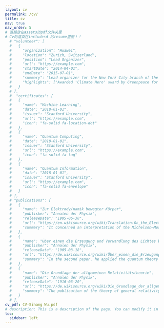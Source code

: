 ```yaml
---
layout: cv
permalink: /cv/
title: cv
nav: true
nav_order: 5
# 直接放在assets的pdf文件夹里
# Cv的渲染在includesd 的resume里面！！
  # "volunteer": [
  #   {
  #     "organization": "Huawei",
  #     "location": "Zurich, Switzerland",
  #     "position": "Lead Organizer",
  #     "url": "https://example.com",
  #     "startDate": "2014-04-01",
  #     "endDate": "2015-07-01",
  #     "summary": "Lead organizer for the New York City branch of the People's Climate March, the largest climate march in history.",
  #     "highlights": ["Awarded 'Climate Hero' award by Greenpeace for my efforts organizing the march.", "Men of the year 2014 by Time magazine"]
  #   }
  # ],
  #  "certificates": [
  #   {
  #     "name": "Machine Learning",
  #     "date": "2018-01-01",
  #     "issuer": "Stanford University",
  #     "url": "https://example.com",
  #     "icon": "fa-solid fa-location-dot"
  #   },
  #   {
  #     "name": "Quantum Computing",
  #     "date": "2018-01-01",
  #     "issuer": "Stanford University",
  #     "url": "https://example.com",
  #     "icon": "fa-solid fa-tag"
  #   },
  #   {
  #     "name": "Quantum Information",
  #     "date": "2018-01-01",
  #     "issuer": "Stanford University",
  #     "url": "https://example.com",
  #     "icon": "fa-solid fa-envelope"
  #   }
  # ],
  # "publications": [
  #   {
  #     "name": "Zur Elektrody/namik bewegter Körper",
  #     "publisher": "Annalen der Physik",
  #     "releaseDate": "1905-06-30",
  #     "url": "https://en.wikisource.org/wiki/Translation:On_the_Electrodynamics_of_Moving_Bodies",
  #     "summary": "It concerned an interpretation of the Michelson–Morley experiment and the properties of light and time. Special relativity incorporates the principle that the speed of light is the same for all inertial observers regardless of the state of motion of the source."
  #   },
  #   {
  #     "name": "Über einen die Erzeugung und Verwandlung des Lichtes betreffenden heuristischen Gesichtspunkt",
  #     "publisher": "Annalen der Physik",
  #     "releaseDate": "1905-03-18",
  #     "url": "https://de.wikisource.org/wiki/Über_einen_die_Erzeugung_und_Verwandlung_des_Lichtes_betreffenden_heuristischen_Gesichtspunkt",
  #     "summary": "In the second paper, he applied the quantum theory to light to explain the photoelectric effect. In particular, he used the idea of light quanta (photons) to explain experimental results, but stressed the importance of the experimental results. The importance of his work on the photoelectric effect earned him the Nobel Prize in Physics in 1921."
  #   },
  #   {
  #     "name": "Die Grundlage der allgemeinen Relativitätstheorie",
  #     "publisher": "Annalen der Physik",
  #     "releaseDate": "1916-03-20",
  #     "url": "https://de.wikisource.org/wiki/Die_Grundlage_der_allgemeinen_Relativitätstheorie",
  #     "summary": "The publication of the theory of general relativity made him internationally famous. He was professor of physics at the universities of Zurich (1909–1911) and Prague (1911–1912), before he returned to ETH Zurich (1912–1914)."
  #   }
  # ],
cv_pdf: CV-Sihang Wu.pdf
# description: This is a description of the page. You can modify it in '_pages/cv.md'. You can also change or remove the top pdf download button.
toc:
  sidebar: left
---
```

